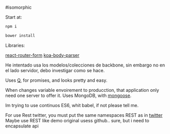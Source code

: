 #isomorphic

Start at:
```bash
npm i
```

```bash
bower install
```
Libraries:

[react-router-form](https://github.com/insin/react-router-form)
[koa-body-parser](https://github.com/thomseddon/koa-body-parser)

He intentado usa los modelos/colecciones de backbone, sin embargo no en el lado servidor, debo investigar como se hace.

Uses [Q](https://github.com/kriskowal/q), for promises, and looks pretty and easy.

When changes variable envoirement to producction, that application only need one server to offer it.
Uses MongoDB, with [mongoose](https://github.com/Automattic/mongoose).

Im trying to use continuos ES6, whit babel, if not please tell me.

For use Rest twitter, you must put the same namespaces REST as in [twitter](https://dev.twitter.com/rest/public)
Maybe use REST like demo original usess github.. sure, but i need to encapsulate api
